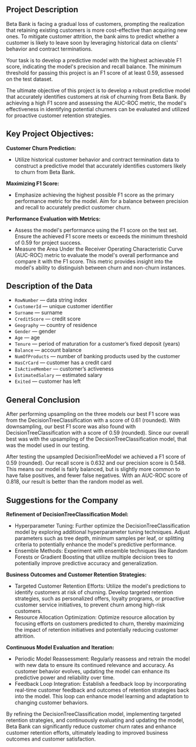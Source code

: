 ## Project Description

Beta Bank is facing a gradual loss of customers, prompting the realization that retaining existing customers is more cost-effective than acquiring new ones. To mitigate customer attrition, the bank aims to predict whether a customer is likely to leave soon by leveraging historical data on clients' behavior and contract terminations.

Your task is to develop a predictive model with the highest achievable F1 score, indicating the model's precision and recall balance. The minimum threshold for passing this project is an F1 score of at least 0.59, assessed on the test dataset.

The ultimate objective of this project is to develop a robust predictive model that accurately identifies customers at risk of churning from Beta Bank. By achieving a high F1 score and assessing the AUC-ROC metric, the model's effectiveness in identifying potential churners can be evaluated and utilized for proactive customer retention strategies.

## Key Project Objectives:

**Customer Churn Prediction:**
- Utilize historical customer behavior and contract termination data to construct a predictive model that accurately identifies customers likely to churn from Beta Bank.

**Maximizing F1 Score:**
- Emphasize achieving the highest possible F1 score as the primary performance metric for the model. Aim for a balance between precision and recall to accurately predict customer churn.

**Performance Evaluation with Metrics:**
- Assess the model's performance using the F1 score on the test set. Ensure the achieved F1 score meets or exceeds the minimum threshold of 0.59 for project success.
- Measure the Area Under the Receiver Operating Characteristic Curve (AUC-ROC) metric to evaluate the model's overall performance and compare it with the F1 score. This metric provides insight into the model's ability to distinguish between churn and non-churn instances.

## Description of the Data

- `RowNumber` — data string index
- `CustomerId` — unique customer identifier
- `Surname` — surname
- `CreditScore` — credit score
- `Geography` — country of residence
- `Gender` — gender
- `Age` — age
- `Tenure` — period of maturation for a customer’s fixed deposit (years)
- `Balance` — account balance
- `NumOfProducts` — number of banking products used by the customer
- `HasCrCard` — customer has a credit card
- `IsActiveMember` — customer’s activeness
- `EstimatedSalary` — estimated salary
- `Exited` — сustomer has left

## General Conclusion

After performing upsampling on the three models our best F1 score was from the DecisionTreeClassification with a score of 0.61 (rounded). With downsampling, our best F1 score was also found with DecisionTreeClassification with a score of 0.59 (rounded). Since our overall best was with the upsampling of the DecsionTreeClassification model, that was the model used in our testing.

After testing the upsampled DecisionTreeModel we achieved a F1 score of 0.59 (rounded). Our recall score is 0.632 and our precision score is 0.548. This means our model is fairly balanced, but is slightly more common to have false positives, and fewer false negatives. With an AUC-ROC score of 0.818, our result is better than the random model as well.

## Suggestions for the Company

**Refinement of DecisionTreeClassification Model:**
- Hyperparameter Tuning: Further optimize the DecisionTreeClassification model by exploring additional hyperparameter tuning techniques. Adjust parameters such as tree depth, minimum samples per leaf, or splitting criteria to potentially enhance the model's predictive performance.
- Ensemble Methods: Experiment with ensemble techniques like Random Forests or Gradient Boosting that utilize multiple decision trees to potentially improve predictive accuracy and generalization.

**Business Outcomes and Customer Retention Strategies:**
- Targeted Customer Retention Efforts: Utilize the model's predictions to identify customers at risk of churning. Develop targeted retention strategies, such as personalized offers, loyalty programs, or proactive customer service initiatives, to prevent churn among high-risk customers.
- Resource Allocation Optimization: Optimize resource allocation by focusing efforts on customers predicted to churn, thereby maximizing the impact of retention initiatives and potentially reducing customer attrition.

**Continuous Model Evaluation and Iteration:**
- Periodic Model Reassessment: Regularly reassess and retrain the model with new data to ensure its continued relevance and accuracy. As customer behavior evolves, updating the model can enhance its predictive power and reliability over time.
- Feedback Loop Integration: Establish a feedback loop by incorporating real-time customer feedback and outcomes of retention strategies back into the model. This loop can enhance model learning and adaptation to changing customer behaviors.

By refining the DecisionTreeClassification model, implementing targeted retention strategies, and continuously evaluating and updating the model, Beta Bank can significantly reduce customer churn rates and enhance customer retention efforts, ultimately leading to improved business outcomes and customer satisfaction.

